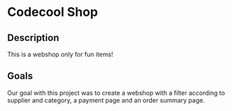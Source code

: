 # Codecool Shop

## Description
This is a webshop only for fun items!

## Goals
Our goal with this project was to create a webshop with a filter according to supplier and category, a payment page and an order summary page.
